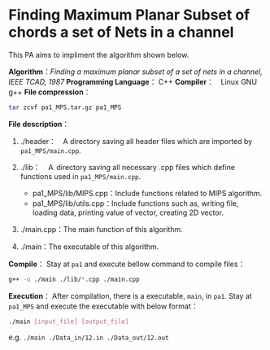 # Finding Maximum Planar Subset of chords a set of Νets in a channel  

This PA aims to impliment the algorithm shown below.

**Algorithm**：_Finding a maximum planar subset of a set of nets in a channel, IEEE TCAD, 1987_
**Programming Language**： C++
**Compiler**：　Linux GNU g++
**File compression**：

```bash
tar zcvf pa1_MPS.tar.gz pa1_MPS
```

**File description**：

1. ./header：　A directory saving all header files which are imported by `pa1_MPS/main.cpp`.

2. ./lib：　Ａ directory saving all necessary .cpp files which define functions used in `pa1_MPS/main.cpp`.
    - pa1_MPS/lib/MIPS.cpp：Include functions related to MIPS algorithm.
    - pa1_MPS/lib/utils.cpp：Include functions such as, writing file, loading data, printing value of vector, creating 2D vector.

3. ./main.cpp：The main function of this algorithm.

4. ./main：The executable of this algorithm.

**Compile**：
    Stay at `pa1` and execute bellow command to compile files：

```bash
g++ -o ./main ./lib/*.cpp ./main.cpp  
```

**Execution**：
After compilation, there is a executable, `main`, in `pa1`. Stay at `pa1_MPS` and execute the executable with below format：

```bash
./main [input_file] [output_file]
```

e.g. `./main ./Data_in/12.in ./Data_out/12.out`
